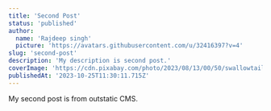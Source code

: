 ```yaml
---
title: 'Second Post'
status: 'published'
author:
  name: 'Rajdeep singh'
  picture: 'https://avatars.githubusercontent.com/u/32416397?v=4'
slug: 'second-post'
description: 'My description is second post.'
coverImage: 'https://cdn.pixabay.com/photo/2023/08/13/00/50/swallowtail-8186655_1280.jpg'
publishedAt: '2023-10-25T11:30:11.715Z'
---
```


My second post is from outstatic CMS.

